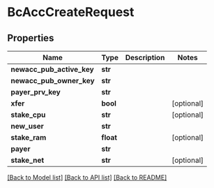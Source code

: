 # BcAccCreateRequest

## Properties
Name | Type | Description | Notes
------------ | ------------- | ------------- | -------------
**newacc_pub_active_key** | **str** |  | 
**newacc_pub_owner_key** | **str** |  | 
**payer_prv_key** | **str** |  | 
**xfer** | **bool** |  | [optional] 
**stake_cpu** | **str** |  | [optional] 
**new_user** | **str** |  | 
**stake_ram** | **float** |  | [optional] 
**payer** | **str** |  | 
**stake_net** | **str** |  | [optional] 

[[Back to Model list]](../README.md#documentation-for-models) [[Back to API list]](../README.md#documentation-for-api-endpoints) [[Back to README]](../README.md)


